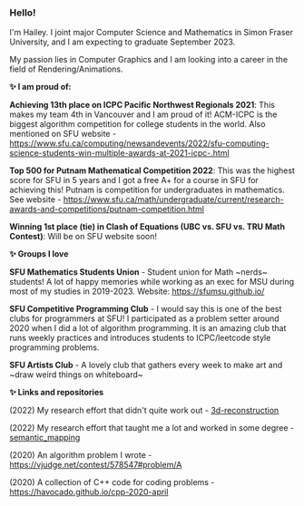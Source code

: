 ### Hello! 

I'm Hailey. I joint major Computer Science and Mathematics in Simon Fraser University, and I am expecting to graduate September 2023.

My passion lies in Computer Graphics and I am looking into a career in the field of Rendering/Animations.

**✨ I am proud of:**

**Achieving 13th place on ICPC Pacific Northwest Regionals 2021**: This makes my team 4th in Vancouver and I am proud of it! ACM-ICPC is the biggest algorithm competition for college students in the world. Also mentioned on SFU website - https://www.sfu.ca/computing/newsandevents/2022/sfu-computing-science-students-win-multiple-awards-at-2021-icpc-.html

**Top 500 for Putnam Mathematical Competition 2022**: This was the highest score for SFU in 5 years and I got a free A+ for a course in SFU for achieving this! Putnam is competition for undergraduates in mathematics. See website - https://www.sfu.ca/math/undergraduate/current/research-awards-and-competitions/putnam-competition.html

**Winning 1st place (tie) in Clash of Equations (UBC vs. SFU vs. TRU Math Contest)**: Will be on SFU website soon!

**✨ Groups I love**

**SFU Mathematics Students Union** - Student union for Math ~nerds~ students! A lot of happy memories while working as an exec for MSU during most of my studies in 2019-2023. Website: https://sfumsu.github.io/

**SFU Competitive Programming Club** - I would say this is one of the best clubs for programmers at SFU! I participated as a problem setter around 2020 when I did a lot of algorithm programming. It is an amazing club that runs weekly practices and introduces students to ICPC/leetcode style programming problems.

**SFU Artists Club** - A lovely club that gathers every week to make art and ~draw weird things on whiteboard~

**✨ Links and repositories**

(2022) My research effort that didn't quite work out - [3d-reconstruction](https://github.com/havocado/3d-reconstruction)

(2022) My research effort that taught me a lot and worked in some degree - [semantic_mapping](https://github.com/havocado/semantic_mapping)

(2020) An algorithm problem I wrote - https://vjudge.net/contest/578547#problem/A

(2020) A collection of C++ code for coding problems - https://havocado.github.io/cpp-2020-april

<!--
**havocado/havocado** is a ✨ _special_ ✨ repository because its `README.md` (this file) appears on your GitHub profile.

Here are some ideas to get you started:

- 🔭 I’m currently working on ...
- 🌱 I’m currently learning ...
- 👯 I’m looking to collaborate on ...
- 🤔 I’m looking for help with ...
- 💬 Ask me about ...
- 📫 How to reach me: ...
- 😄 Pronouns: ...
- ⚡ Fun fact: ...
-->
